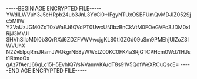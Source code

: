 -----BEGIN AGE ENCRYPTED FILE-----
YWdlLWVuY3J5cHRpb24ub3JnL3YxCi0+IFgyNTUxOSBFUmQvMDJIZ052Sjc5MllW
Y2VaUzJGM0ZqT0xWaEJ6QVdPT0UwcUN1bzBnCkVtM0FOeGVFc3JDM0xIRjJ3MVJl
SHVhSlloMDl0b3QrRXd6ZDZFVWVwcjgKLS0tIGZGd09uSm9PMEhjUlZoZ3lWVUhX
N2ZvblpqRmJRamJWQkgrNE8yWWxtZ00KC0FK4a3RjGTCPHcm0Wd7fHJst1BtmoOx
gAz7fAerJ66gLc15H5EvhIQ7/sNVamwKA/dT8s91V5QdfWeXRCuQscE=
-----END AGE ENCRYPTED FILE-----
